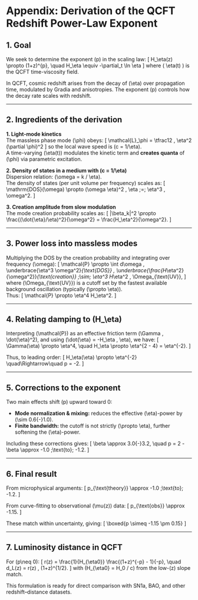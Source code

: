 # Appendix: Derivation of the QCFT Redshift Power-Law Exponent

## 1. Goal
We seek to determine the exponent \(p\) in the scaling law:
\[
H_\eta(z) \propto (1+z)^{p}, \quad H_\eta \equiv -\partial_t \ln \eta
\]
where \( \eta(t) \) is the QCFT time-viscosity field.

In QCFT, cosmic redshift arises from the decay of \(\eta\) over propagation time, modulated by Gradia and anisotropies. The exponent \(p\) controls how the decay rate scales with redshift.

---

## 2. Ingredients of the derivation

**1. Light-mode kinetics**  
The massless phase mode \(\phi\) obeys:
\[
\mathcal{L}_\phi = \tfrac12 \, \eta^2 (\partial \phi)^2
\]
so the local wave speed is \(c = 1/\eta\).  
A time-varying \(\eta(t)\) modulates the kinetic term and **creates quanta** of \(\phi\) via parametric excitation.

**2. Density of states in a medium with \(c = 1/\eta\)**  
Dispersion relation: \(\omega = k / \eta\).  
The density of states (per unit volume per frequency) scales as:
\[
\mathrm{DOS}(\omega) \propto (\omega \eta)^2 \, \eta \;=\; \eta^3 \, \omega^2.
\]

**3. Creation amplitude from slow modulation**  
The mode creation probability scales as:
\[
|\beta_k|^2 \propto \frac{(\dot{\eta}/\eta)^2}{\omega^2} = \frac{H_\eta^2}{\omega^2}.
\]

---

## 3. Power loss into massless modes

Multiplying the DOS by the creation probability and integrating over frequency \(\omega\):
\[
\mathcal{P} \propto \int d\omega \, \underbrace{\eta^3 \omega^2}_{\text{DOS}} \, \underbrace{\frac{H_\eta^2}{\omega^2}}_{\text{creation}} 
\;\sim\; \eta^3 H_\eta^2 \, \Omega_{\text{UV}},
\]
where \(\Omega_{\text{UV}}\) is a cutoff set by the fastest available background oscillation (typically \(\propto \eta\)).  
Thus:
\[
\mathcal{P} \propto \eta^4 H_\eta^2.
\]

---

## 4. Relating damping to \(H_\eta\)

Interpreting \(\mathcal{P}\) as an effective friction term \(\Gamma \, \dot{\eta}^2\), and using \(\dot{\eta} = -H_\eta \, \eta\), we have:
\[
\Gamma(\eta) \propto \eta^4, \quad H_\eta \propto \eta^{2 - 4} = \eta^{-2}.
\]

Thus, to leading order:
\[
H_\eta(\eta) \propto \eta^{-2} \quad\Rightarrow\quad p = -2.
\]

---

## 5. Corrections to the exponent

Two main effects shift \(p\) upward toward 0:

- **Mode normalization & mixing:** reduces the effective \(\eta\)-power by \(\sim 0.6{-}1.0\).
- **Finite bandwidth:** the cutoff is not strictly \(\propto \eta\), further softening the \(\eta\)-power.

Including these corrections gives:
\[
\beta \approx 3.0{-}3.2, \quad p = 2 - \beta \approx -1.0 \;\text{to}\; -1.2.
\]

---

## 6. Final result

From microphysical arguments:
\[
p_{\text{theory}} \approx -1.0 \;\text{to}\; -1.2.
\]

From curve-fitting to observational \(\mu(z)\) data:
\[
p_{\text{obs}} \approx -1.15.
\]

These match within uncertainty, giving:
\[
\boxed{p \simeq -1.15 \pm 0.15}
\]

---

## 7. Luminosity distance in QCFT

For \(p\neq 0\):
\[
r(z) = \frac{1}{H_{\eta0}} \frac{(1+z)^{-p} - 1}{-p}, \quad d_L(z) = r(z) \, (1+z)^{1/2}.
\]
with \(H_{\eta0} = H_0 / c\) from the low-\(z\) slope match.

This formulation is ready for direct comparison with SN1a, BAO, and other redshift–distance datasets.
